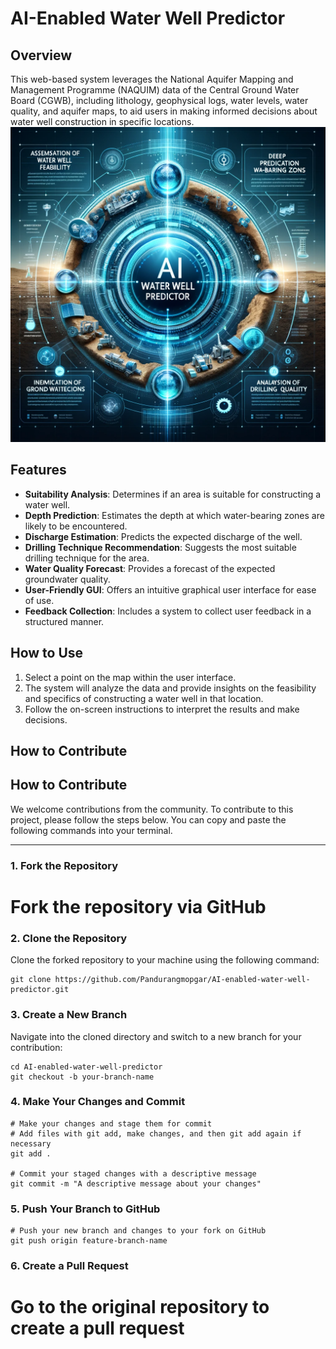 



# AI-Enabled Water Well Predictor

## Overview
This web-based system leverages the National Aquifer Mapping and Management Programme (NAQUIM) data of the Central Ground Water Board (CGWB), including lithology, geophysical logs, water levels, water quality, and aquifer maps, to aid users in making informed decisions about water well construction in specific locations.
![AI Water Well Predictor](src/water_well.png)

## Features
- **Suitability Analysis**: Determines if an area is suitable for constructing a water well.
- **Depth Prediction**: Estimates the depth at which water-bearing zones are likely to be encountered.
- **Discharge Estimation**: Predicts the expected discharge of the well.
- **Drilling Technique Recommendation**: Suggests the most suitable drilling technique for the area.
- **Water Quality Forecast**: Provides a forecast of the expected groundwater quality.
- **User-Friendly GUI**: Offers an intuitive graphical user interface for ease of use.
- **Feedback Collection**: Includes a system to collect user feedback in a structured manner.

## How to Use
1. Select a point on the map within the user interface.
2. The system will analyze the data and provide insights on the feasibility and specifics of constructing a water well in that location.
3. Follow the on-screen instructions to interpret the results and make decisions.
## How to Contribute
## How to Contribute

We welcome contributions from the community. To contribute to this project, please follow the steps below. You can copy and paste the following commands into your terminal.

---

### 1. Fork the Repository


# Fork the repository via GitHub



### 2. Clone the Repository

Clone the forked repository to your machine using the following command:

```
git clone https://github.com/Pandurangmopgar/AI-enabled-water-well-predictor.git
```
### 3. Create a New Branch
Navigate into the cloned directory and switch to a new branch for your contribution:
```
cd AI-enabled-water-well-predictor
git checkout -b your-branch-name
```
### 4. Make Your Changes and Commit
```
# Make your changes and stage them for commit
# Add files with git add, make changes, and then git add again if necessary
git add .

# Commit your staged changes with a descriptive message
git commit -m "A descriptive message about your changes"
```



### 5. Push Your Branch to GitHub
```
# Push your new branch and changes to your fork on GitHub
git push origin feature-branch-name

```
### 6. Create a Pull Request

# Go to the original repository to create a pull request







